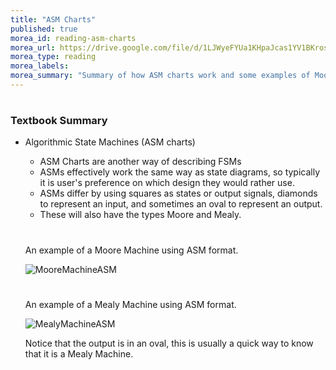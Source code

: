 ```yaml
---
title: "ASM Charts"
published: true
morea_id: reading-asm-charts
morea_url: https://drive.google.com/file/d/1LJWyeFYUa1KHpaJcas1YV1BKros30512/view?usp=sharing
morea_type: reading
morea_labels:
morea_summary: "Summary of how ASM charts work and some examples of Moore and Mealy Machines"
---
```


#
### Textbook Summary

* Algorithmic State Machines (ASM charts)
  * ASM Charts are another way of describing FSMs
  * ASMs effectively work the same way as state diagrams, so typically it is user's preference on which design they would rather use.
  * ASMs differ by using squares as states or output signals, diamonds to represent an input, and sometimes an oval to represent an output.
  * These will also have the types Moore and Mealy.
 
  #
  An example of a Moore Machine using ASM format.

  ![MooreMachineASM](https://github.com/ledalton0/State-Machines-Diagrams-Tables-ASM/blob/main/images/MooreMachineASM.PNG)

  

  #
  An example of a Mealy Machine using ASM format.

  ![MealyMachineASM](https://github.com/ledalton0/State-Machines-Diagrams-Tables-ASM/blob/main/images/MealyMachineASM.PNG)

  Notice that the output is in an oval, this is usually a quick way to know that it is a Mealy Machine.

